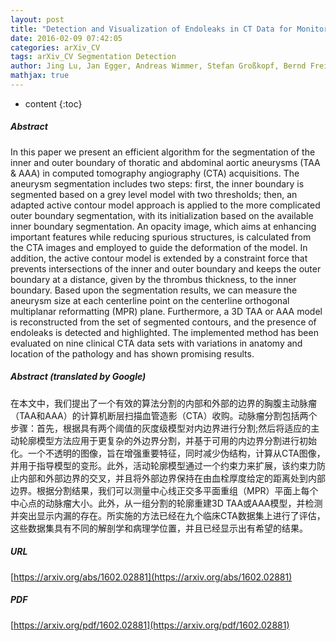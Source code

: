 ```yaml
---
layout: post
title: "Detection and Visualization of Endoleaks in CT Data for Monitoring of Thoracic and Abdominal Aortic Aneurysm Stents"
date: 2016-02-09 07:42:05
categories: arXiv_CV
tags: arXiv_CV Segmentation Detection
author: Jing Lu, Jan Egger, Andreas Wimmer, Stefan Großkopf, Bernd Freisleben
mathjax: true
---
```


* content
{:toc}

##### Abstract
In this paper we present an efficient algorithm for the segmentation of the inner and outer boundary of thoratic and abdominal aortic aneurysms (TAA & AAA) in computed tomography angiography (CTA) acquisitions. The aneurysm segmentation includes two steps: first, the inner boundary is segmented based on a grey level model with two thresholds; then, an adapted active contour model approach is applied to the more complicated outer boundary segmentation, with its initialization based on the available inner boundary segmentation. An opacity image, which aims at enhancing important features while reducing spurious structures, is calculated from the CTA images and employed to guide the deformation of the model. In addition, the active contour model is extended by a constraint force that prevents intersections of the inner and outer boundary and keeps the outer boundary at a distance, given by the thrombus thickness, to the inner boundary. Based upon the segmentation results, we can measure the aneurysm size at each centerline point on the centerline orthogonal multiplanar reformatting (MPR) plane. Furthermore, a 3D TAA or AAA model is reconstructed from the set of segmented contours, and the presence of endoleaks is detected and highlighted. The implemented method has been evaluated on nine clinical CTA data sets with variations in anatomy and location of the pathology and has shown promising results.

##### Abstract (translated by Google)
在本文中，我们提出了一个有效的算法分割的内部和外部的边界的胸腹主动脉瘤（TAA和AAA）的计算机断层扫描血管造影（CTA）收购。动脉瘤分割包括两个步骤：首先，根据具有两个阈值的灰度级模型对内边界进行分割;然后将适应的主动轮廓模型方法应用于更复杂的外边界分割，并基于可用的内边界分割进行初始化。一个不透明的图像，旨在增强重要特征，同时减少伪结构，计算从CTA图像，并用于指导模型的变形。此外，活动轮廓模型通过一个约束力来扩展，该约束力防止内部和外部边界的交叉，并且将外部边界保持在由血栓厚度给定的距离处到内部边界。根据分割结果，我们可以测量中心线正交多平面重组（MPR）平面上每个中心点的动脉瘤大小。此外，从一组分割的轮廓重建3D TAA或AAA模型，并检测并突出显示内漏的存在。所实施的方法已经在九个临床CTA数据集上进行了评估，这些数据集具有不同的解剖学和病理学位置，并且已经显示出有希望的结果。

##### URL
[https://arxiv.org/abs/1602.02881](https://arxiv.org/abs/1602.02881)

##### PDF
[https://arxiv.org/pdf/1602.02881](https://arxiv.org/pdf/1602.02881)

